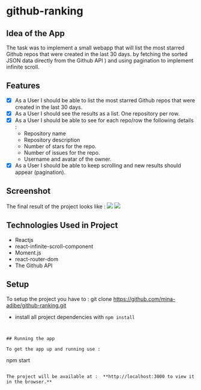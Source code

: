 # github-ranking

## Idea of the App

The task was to implement a small webapp that will list the most starred Github repos that were created in the last 30 days. by fetching the sorted JSON data directly from the Github API ) and using pagination to implement infinite scroll.

## Features

- [x] As a User I should be able to list the most starred Github repos that were created in the last 30 days.
- [x] As a User I should see the results as a list. One repository per row.
- [x] As a User I should be able to see for each repo/row the following details :
  - Repository name
  - Repository description
  - Number of stars for the repo.
  - Number of issues for the repo.
  - Username and avatar of the owner.
- [x] As a User I should be able to keep scrolling and new results should appear (pagination).

## Screenshot

The final result of the project looks like :
![](public/images/screenshot1.JPG)
![](public/images/screenshot2.JPG)

## Technologies Used in Project

- Reactjs
- react-infinite-scroll-component
- Moment.js
- react-router-dom
- The Github API

## Setup

To setup the project you have to :
git clone https://github.com/mina-adibe/github-ranking.git

- install all project dependencies with `npm install`

```


## Running the app

To get the app up and running use :

```

npm start

```

The project will be available at :  **http://localhost:3000 to view it in the browser.**
```
